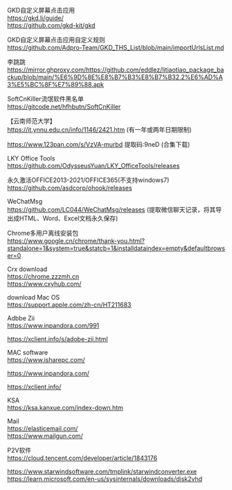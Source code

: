 GKD自定义屏幕点击应用  
https://gkd.li/guide/    
https://github.com/gkd-kit/gkd  

GKD自定义屏幕点击应用自定义规则  
https://github.com/Adpro-Team/GKD_THS_List/blob/main/importUrlsList.md    

李跳跳    
https://mirror.ghproxy.com/https://github.com/eddlez/litiaotiao_package_backup/blob/main/%E6%9D%8E%E8%B7%B3%E8%B7%B32.2%E6%AD%A3%E5%BC%8F%E7%89%88.apk    

SoftCnKiller流氓软件黑名单  
https://gitcode.net/hfhbutn/SoftCnKiller

【云南师范大学】    
https://it.ynnu.edu.cn/info/1146/2421.htm    (有一年或两年日期限制)    

https://www.123pan.com/s/VzVA-murbd    提取码:9neD  (合集下载)    

LKY Office Tools  
https://github.com/OdysseusYuan/LKY_OfficeTools/releases  

永久激活OFFICE2013-2021/OFFICE365(不支持windows7)    
https://github.com/asdcorp/ohook/releases  

WeChatMsg  
https://github.com/LC044/WeChatMsg/releases  (提取微信聊天记录，将其导出成HTML、Word、Excel文档永久保存)

Chrome多用户离线安装包    
https://www.google.cn/chrome/thank-you.html?standalone=1&system=true&statcb=1&installdataindex=empty&defaultbrowser=0  

Crx download  
https://chrome.zzzmh.cn  
https://www.cxyhub.com/  

download Mac OS  
https://support.apple.com/zh-cn/HT211683     

Adbbe Zii   
https://www.inpandora.com/991     

https://xclient.info/s/adobe-zii.html

MAC software  
https://www.isharepc.com/

https://www.inpandora.com/

https://xclient.info/

KSA      
https://ksa.kanxue.com/index-down.htm

Mail     
https://elasticemail.com/     
https://www.mailgun.com/

P2V软件  
https://cloud.tencent.com/developer/article/1843176 

https://www.starwindsoftware.com/tmplink/starwindconverter.exe  
https://learn.microsoft.com/en-us/sysinternals/downloads/disk2vhd 

 
